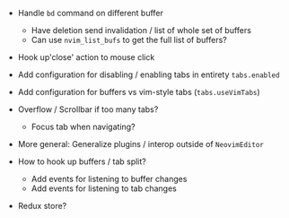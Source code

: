 - Handle `bd` command on different buffer
    - Have deletion send invalidation / list of whole set of buffers
    - Can use `nvim_list_bufs` to get the full list of buffers?

- Hook up'close' action to mouse click

- Add configuration for disabling / enabling tabs in entirety `tabs.enabled`
- Add configuration for buffers vs vim-style tabs (`tabs.useVimTabs`)

- Overflow / Scrollbar if too many tabs?
    - Focus tab when navigating?

- More general: Generalize plugins / interop outside of `NeovimEditor`
- How to hook up buffers / tab split?
    - Add events for listening to buffer changes
    - Add events for listening to tab changes
- Redux store?
